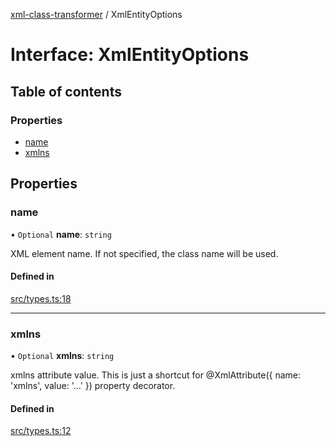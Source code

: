 [xml-class-transformer](../README.md) / XmlEntityOptions

# Interface: XmlEntityOptions

## Table of contents

### Properties

- [name](XmlEntityOptions.md#name)
- [xmlns](XmlEntityOptions.md#xmlns)

## Properties

### name

• `Optional` **name**: `string`

XML element name.
If not specified, the class name will be used.

#### Defined in

[src/types.ts:18](https://github.com/Edgar-P-yan/xml-class-transformer/blob/081a68f/src/types.ts#L18)

___

### xmlns

• `Optional` **xmlns**: `string`

xmlns attribute value.
This is just a shortcut for @XmlAttribute({ name: 'xmlns', value: '...' }) property decorator.

#### Defined in

[src/types.ts:12](https://github.com/Edgar-P-yan/xml-class-transformer/blob/081a68f/src/types.ts#L12)

